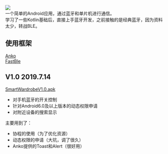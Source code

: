 ![](https://img.shields.io/badge/release-1.0-blue.svg)  
一个简单的Android应用，通过蓝牙和单片机进行通信。  
学习了一些Kotlin基础后，直接上手蓝牙开发，之前接触的是经典蓝牙，因为资料太少，转战BLE。  

## 使用框架
[Anko](https://github.com/Kotlin/anko)  
[FastBle](https://github.com/Jasonchenlijian/FastBle)  

## V1.0 2019.7.14
[SmartWardrobeV1.0.apk](https://github.com/lfalive/Smart-wardrobe/raw/master/app/release/SmartWardrobe_v1.0_07-14_release.apk)  
* 对手机蓝牙的开关控制
* 针对Android6.0及以上版本的动态权限申请
* 对附近设备的搜索显示

主要用到了：
* 协程的使用（为了优化资源）
* 动态权限的申请（大坑，调了很久）
* Anko提供的Toast和Alert（很好用）
